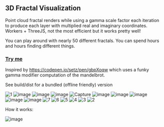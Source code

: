 ## 3D Fractal Visualization

Point cloud fractal renders while using a gamma scale factor each iteration to produce each layer with multiplied real and imaginary coordinates. Workers + ThreeJS, not the most efficient but it works pretty well!

You can play around with nearly 50 different fractals. You can spend hours and hours finding different things.

### [Try me](https://codepen.io/mootytootyfrooty/pen/dPoZqpa)

Inspired by https://codepen.io/setz/pen/gbpXoqw which uses a funky gamma modifier computation of the mandelbrot. 

See build/dist for a bundled (offline friendly) version

![1](https://github.com/user-attachments/assets/0d34298b-2ffb-41d0-b0d8-74919b6703b2)
![image](https://github.com/user-attachments/assets/7e826dd6-e8fe-47e9-83cd-00d597d10fad)
![image](https://github.com/user-attachments/assets/65cc8ef6-3f6f-4b7f-998a-8e3b1be90ba3)
![image](https://github.com/user-attachments/assets/93cfd84f-77b0-405b-be9f-30e465bcfe14)
![Capture](https://github.com/user-attachments/assets/1562b95c-d5b5-4bd1-b7f8-1f1efc069b90)
![image](https://github.com/user-attachments/assets/b086192e-310f-42d8-bd2e-3f35d6bf9ff5)
![image](https://github.com/user-attachments/assets/0d55f97f-f66e-49fd-9211-46b17c512b32)
![image](https://github.com/user-attachments/assets/cb63cc21-cca4-4171-9b5c-6b08654560aa)
![image](https://github.com/user-attachments/assets/837bce1b-a163-4954-82d1-793a58d211d5)
![image](https://github.com/user-attachments/assets/e7631810-6892-4ca2-b296-6df015251e01)
![7](https://github.com/user-attachments/assets/1ffb3049-f90f-4538-be6f-08131157f40c)
![6](https://github.com/user-attachments/assets/fa124956-6eb3-4aa1-ada5-beb91d1f990c)
![5](https://github.com/user-attachments/assets/394b75e2-89cf-43e7-9bf1-2e7565a0b225)
![4](https://github.com/user-attachments/assets/7b6a22f6-3dea-4593-af37-e03be1802223)
![3](https://github.com/user-attachments/assets/d1975e5a-2b1a-419b-baff-39d42706c9dd)
![2](https://github.com/user-attachments/assets/b80452bc-cd6a-4650-8994-80448b22037a)


How it works:

![image](https://github.com/user-attachments/assets/7206591d-5af3-4e7d-aa83-a03549fcfd90)

